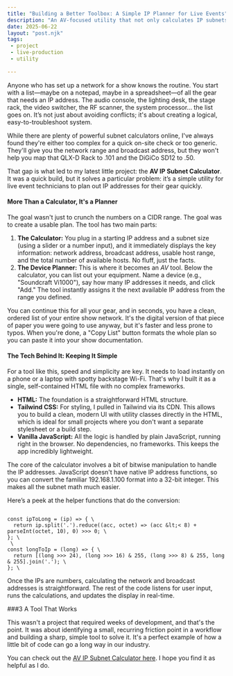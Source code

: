 ```yaml
---
title: "Building a Better Toolbox: A Simple IP Planner for Live Events"
description: "An AV-focused utility that not only calculates IP subnets but also includes a device planner. Assign specific gear to IP addresses and generate an organized network list, perfect for complex show environments."
date: 2025-06-22
layout: "post.njk"
tags:
 - project
 - live-production
 - utility
 
---
```



Anyone who has set up a network for a show knows the routine. You start with a list—maybe on a notepad, maybe in a spreadsheet—of all the gear that needs an IP address. The audio console, the lighting desk, the stage rack, the video switcher, the RF scanner, the system processor... the list goes on. It’s not just about avoiding conflicts; it's about creating a logical, easy-to-troubleshoot system.

While there are plenty of powerful subnet calculators online, I've always found they're either too complex for a quick on-site check or too generic. They'll give you the network range and broadcast address, but they won't help you map that QLX-D Rack to .101 and the DiGiCo SD12 to .50.

That gap is what led to my latest little project: the **AV IP Subnet Calculator**. It was a quick build, but it solves a particular problem: it’s a simple utility for live event technicians to plan out IP addresses for their gear quickly.


#### More Than a Calculator, It's a Planner

The goal wasn't just to crunch the numbers on a CIDR range. The goal was to create a usable plan. The tool has two main parts:



1. **The Calculator:** You plug in a starting IP address and a subnet size (using a slider or a number input), and it immediately displays the key information: network address, broadcast address, usable host range, and the total number of available hosts. No fluff, just the facts.
2. **The Device Planner:** This is where it becomes an *AV* tool. Below the calculator, you can list out your equipment. Name a device (e.g., "Soundcraft Vi1000"), say how many IP addresses it needs, and click "Add." The tool instantly assigns it the next available IP address from the range you defined.

You can continue this for all your gear, and in seconds, you have a clean, ordered list of your entire show network. It's the digital version of that piece of paper you were going to use anyway, but it's faster and less prone to typos. When you're done, a "Copy List" button formats the whole plan so you can paste it into your show documentation.


#### The Tech Behind It: Keeping It Simple

For a tool like this, speed and simplicity are key. It needs to load instantly on a phone or a laptop with spotty backstage Wi-Fi. That's why I built it as a single, self-contained HTML file with no complex frameworks.



* **HTML:** The foundation is a straightforward HTML structure.
* **Tailwind CSS:** For styling, I pulled in Tailwind via its CDN. This allows you to build a clean, modern UI with utility classes directly in the HTML, which is ideal for small projects where you don't want a separate stylesheet or a build step.
* **Vanilla JavaScript:** All the logic is handled by plain JavaScript, running right in the browser. No dependencies, no frameworks. This keeps the app incredibly lightweight.

The core of the calculator involves a bit of bitwise manipulation to handle the IP addresses. JavaScript doesn't have native IP address functions, so you can convert the familiar 192.168.1.100 format into a 32-bit integer. This makes all the subnet math much easier.

Here’s a peek at the helper functions that do the conversion:

```

const ipToLong = (ip) => { \
  return ip.split('.').reduce((acc, octet) => (acc &lt;< 8) + parseInt(octet, 10), 0) >>> 0; \
}; \
 \
const longToIp = (long) => { \
  return [(long >>> 24), (long >>> 16) & 255, (long >>> 8) & 255, long & 255].join('.'); \
}; \

```


Once the IPs are numbers, calculating the network and broadcast addresses is straightforward. The rest of the code listens for user input, runs the calculations, and updates the display in real-time.


###3 A Tool That Works

This wasn't a project that required weeks of development, and that's the point. It was about identifying a small, recurring friction point in a workflow and building a sharp, simple tool to solve it. It's a perfect example of how a little bit of code can go a long way in our industry.

You can check out the [AV IP Subnet Calculator here](http://docs.google.com/link-to-your-app). I hope you find it as helpful as I do.
